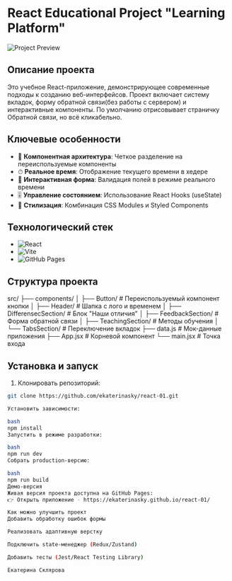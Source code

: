 # React Educational Project "Learning Platform"

![Project Preview](https://ekaterinasky.github.io/react-01/) 

## Описание проекта

Это учебное React-приложение, демонстрирующее современные подходы к созданию веб-интерфейсов. Проект включает систему вкладок, форму обратной связи(без работы с сервером) и интерактивные компоненты. По умолчанию отрисовывает страничку Обратной связи, но всё кликабельно.

## Ключевые особенности

- 🚀 **Компонентная архитектура**: Четкое разделение на переиспользуемые компоненты
- ⏱ **Реальное время**: Отображение текущего времени в хедере
- 📝 **Интерактивная форма**: Валидация полей в режиме реального времени
- 🎚 **Управление состоянием**: Использование React Hooks (useState)
- 💅 **Стилизация**: Комбинация CSS Modules и Styled Components

## Технологический стек

- ![React](https://img.shields.io/badge/-React-61DAFB?logo=react&logoColor=white)
- ![Vite](https://img.shields.io/badge/-Vite-646CFF?logo=vite&logoColor=white)
- ![GitHub Pages](https://img.shields.io/badge/-GitHub%20Pages-222?logo=github)

## Структура проекта

src/
├── components/
│ ├── Button/ # Переиспользуемый компонент кнопки
│ ├── Header/ # Шапка с лого и временем
│ ├── DifferensecSection/ # Блок "Наши отличия"
│ ├── FeedbackSection/ # Форма обратной связи
│ ├── TeachingSection/ # Методы обучения
│ └── TabsSection/ # Переключение вкладок
├── data.js # Мок-данные приложения
├── App.jsx # Корневой компонент
└── main.jsx # Точка входа


## Установка и запуск

1. Клонировать репозиторий:
```bash
git clone https://github.com/ekaterinasky/react-01.git

Установить зависимости:

bash
npm install
Запустить в режиме разработки:

bash
npm run dev
Собрать production-версию:

bash
npm run build
Демо-версия
Живая версия проекта доступна на GitHub Pages:
👉 Открыть приложение - https://ekaterinasky.github.io/react-01/

Как можно улучшить проект
Добавить обработку ошибок формы

Реализовать адаптивную верстку

Подключить state-менеджер (Redux/Zustand)

Добавить тесты (Jest/React Testing Library)

Екатерина Склярова